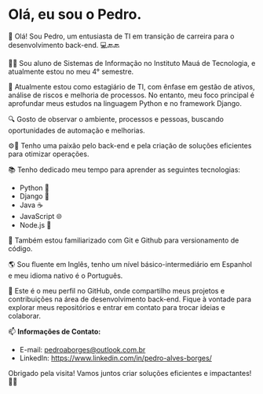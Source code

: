 # Olá, eu sou o Pedro.

👋 Olá! Sou Pedro, um entusiasta de TI em transição de carreira para o desenvolvimento back-end. 💻🔙🔙

🧑‍🎓 Sou aluno de Sistemas de Informação no Instituto Mauá de Tecnologia, e atualmente estou no meu 4° semestre.

💼 Atualmente estou como estagiário de TI, com ênfase em gestão de ativos, análise de riscos e melhoria de processos. No entanto, meu foco principal é aprofundar meus estudos na linguagem Python e no framework Django.

🔍 Gosto de observar o ambiente, processos e pessoas, buscando oportunidades de automação e melhorias.

⚙️💙 Tenho uma paixão pelo back-end e pela criação de soluções eficientes para otimizar operações.

📚 Tenho dedicado meu tempo para aprender as seguintes tecnologias:

- Python 🐍
- Django 🎸
- Java ☕️
- JavaScript 🌐
- Node.js 🚀

🔧 Também estou familiarizado com Git e Github para versionamento de código.

🌎 Sou fluente em Inglês, tenho um nível básico-intermediário em Espanhol e meu idioma nativo é o Português.

🌟 Este é o meu perfil no GitHub, onde compartilho meus projetos e contribuições na área de desenvolvimento back-end. Fique à vontade para explorar meus repositórios e entrar em contato para trocar ideias e colaborar.

📫 **Informações de Contato:**
- E-mail: pedroaborges@outlook.com.br
- LinkedIn: https://www.linkedin.com/in/pedro-alves-borges/

Obrigado pela visita! Vamos juntos criar soluções eficientes e impactantes! 💪😊
